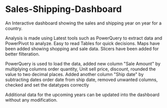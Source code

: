 # Sales-Shipping-Dashboard

An Interactive dashboard showing the sales and shipping year on year for a country. 

Analysis is made using Latest tools such as PowerQuery to extract data and PowerPivot to analyze. Easy to read Tables for quick decisions.
Maps have been added showing shopping and sale data.
Slicers have been added for better filteration.

PowerQuery is used to load the data, added new column "Sale Amount" by multiplying columns order quantity, Unit sell price, discount, rounded the value to two decimal places. Added another column "Ship date" by subtracting dates order date from ship date, removed unwanted columns, checked and set the datatypes correctly


Additional data for the upcoming years can be updated into the dashboard without any modification.
